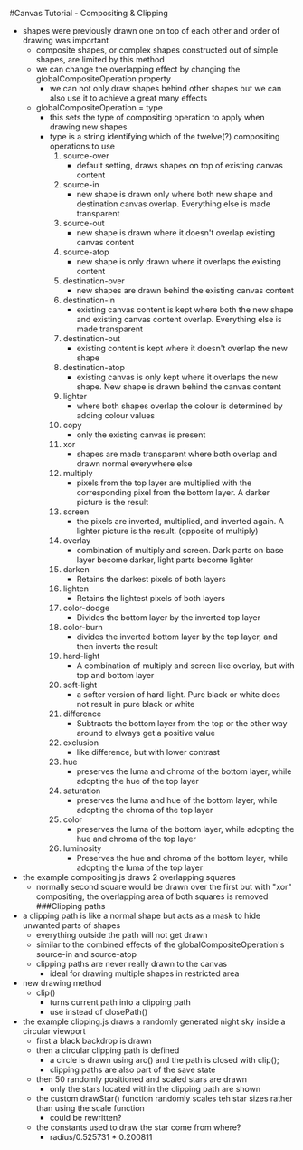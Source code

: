 #Canvas Tutorial - Compositing & Clipping
- shapes were previously drawn one on top of each other and order of drawing was important
    - composite shapes, or complex shapes constructed out of simple shapes, are limited by this method
    - we can change the overlapping effect by changing the globalCompositeOperation property
        - we can not only draw shapes behind other shapes but we can also use it to achieve a great many effects
    - globalCompositeOperation = type
        - this sets the type of compositing operation to apply when drawing new shapes
        - type is a string identifying which of the twelve(?) compositing operations to use
            1. source-over
                - default setting, draws shapes on top of existing canvas content
            2. source-in
                - new shape is drawn only where both new shape and destination canvas overlap. Everything else is made transparent
            3. source-out
                - new shape is drawn where it doesn't overlap existing canvas content
            4. source-atop
                - new shape is only drawn where it overlaps the existing content
            5. destination-over
                - new shapes are drawn behind the existing canvas content
            6. destination-in
                - existing canvas content is kept where both the new shape and existing canvas content overlap. Everything else is made transparent
            7. destination-out
                - existing content is kept where it doesn't overlap the new shape
            8. destination-atop
                - existing canvas is only kept where it overlaps the new shape. New shape is drawn behind the canvas content
            9. lighter
                - where both shapes overlap the colour is determined by adding colour values
            10. copy
                - only the existing canvas is present
            11. xor
                - shapes are made transparent where both overlap and drawn normal everywhere else
            12. multiply
                - pixels from the top layer are multiplied with the corresponding pixel from the bottom layer. A darker picture is the result
            13. screen
                - the pixels are inverted, multiplied, and inverted again. A lighter picture is the result. (opposite of multiply)
            14. overlay
                - combination of multiply and screen. Dark parts on base layer become darker, light parts become lighter
            15. darken
                - Retains the darkest pixels of both layers
            16. lighten
                - Retains the lightest pixels of both layers
            17. color-dodge
                - Divides the bottom layer by the inverted top layer
            18. color-burn
                - divides the inverted bottom layer by the top layer, and then inverts the result
            19. hard-light
                - A combination of multiply and screen like overlay, but with top and bottom layer
            20. soft-light
                - a softer version of hard-light. Pure black or white does not result in pure black or white
            21. difference
                - Subtracts the bottom layer from the top or the other way around to always get a positive value
            22. exclusion
                - like difference, but with lower contrast
            23. hue
                - preserves the luma and chroma of the bottom layer, while adopting the hue of the top layer
            24. saturation
                - preserves the luma and hue of the bottom layer, while adopting the chroma of the top layer
            25. color
                - preserves the luma of the bottom layer, while adopting the hue and chroma of the top layer
            26. luminosity
                - Preserves the hue and chroma of the bottom layer, while adopting the luma of the top layer
- the example compositing.js draws 2 overlapping squares
    - normally second square would be drawn over the first but with "xor" compositing, the overlapping area of both squares is removed
###Clipping paths
- a clipping path is like a normal shape but acts as a mask to hide unwanted parts of shapes
    - everything outside the path will not get drawn
    - similar to the combined effects of the globalCompositeOperation's source-in and source-atop
    - clipping paths are never really drawn to the canvas
        - ideal for drawing multiple shapes in restricted area
- new drawing method
    - clip()
        - turns current path into a clipping path
        - use instead of closePath()
- the example clipping.js draws a randomly generated night sky inside a circular viewport
    - first a black backdrop is drawn
    - then a circular clipping path is defined
        - a circle is drawn using arc() and the path is closed with clip();
        - clipping paths are also part of the save state
    - then 50 randomly positioned and scaled stars are drawn
        - only the stars located within the clipping path are shown
    - the custom drawStar() function randomly scales teh star sizes rather than using the scale function
        - could be rewritten?
    - the constants used to draw the star come from where?
        - radius/0.525731 * 0.200811

